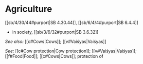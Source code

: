 # Agriculture

[[sb/4/30/44#purport|SB 4.30.44]], [[sb/6/4/4#purport|SB 6.4.4]]

* in society, [[sb/3/6/32#purport|SB 3.6.32]]

*See also:* [[c#Cows|Cows]]; [[v#Vaiśyas|Vaiśyas]]

*See:* [[c#Cow protection|Cow protection]]; [[v#Vaiśyas|Vaiśyas]]; [[f#Food|Food]]; [[c#Cows|Cows]]; protection of
